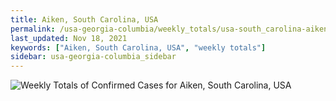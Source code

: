 ```yaml
---
title: Aiken, South Carolina, USA
permalink: /usa-georgia-columbia/weekly_totals/usa-south_carolina-aiken-weekly_totals.html
last_updated: Nov 18, 2021
keywords: ["Aiken, South Carolina, USA", "weekly totals"]
sidebar: usa-georgia-columbia_sidebar
---
```


![Weekly Totals of Confirmed Cases for Aiken, South Carolina, USA](/covid_tracker/images/graphs/usa-south_carolina-aiken-weekly_totals_graph.png)
